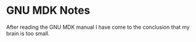 # GNU MDK Notes

After reading the GNU MDK manual I have come to the conclusion that my brain is too
small.
